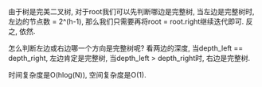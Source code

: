 由于树是完美二叉树, 对于root我们可以先判断哪边是完整树, 当左边是完整树时, 左边的节点数 = 2^(h-1), 那么我们只需要再将root = root.right继续迭代即可. 反之, 依然.

怎么判断左边或右边哪一个方向是完整树呢? 看两边的深度, 当depth_left == depth_right, 左边肯定是完整树, 当depth_left > depth_right时, 右边是完整树.

时间复杂度是O(hlog(N)), 空间复杂度是O(1).
